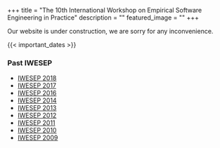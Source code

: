 +++
title = "The 10th International Workshop on Empirical Software Engineering in Practice"
description = ""
featured_image = ""
+++

Our website is under construction, we are sorry for any inconvenience.

{{< important_dates >}}

### Past IWESEP

- [IWESEP 2018](https://iwesep2018.github.io/)
- [IWESEP 2017](https://iwesep2017.github.io/)
- [IWESEP 2016](https://iwesep2016.github.io/)
- [IWESEP 2014](https://iwesep2014.github.io/) 
- [IWESEP 2013](https://sites.google.com/site/iwesep2013/home)
- [IWESEP 2012](https://sites.google.com/site/iwesep2012/home)
- [IWESEP 2011](https://sites.google.com/site/iwesep2011/home)
- [IWESEP 2010](https://iwesep.wordpress.com/) 
- [IWESEP 2009](http://sdlab.naist.jp/IWESEP2009/organization.html)